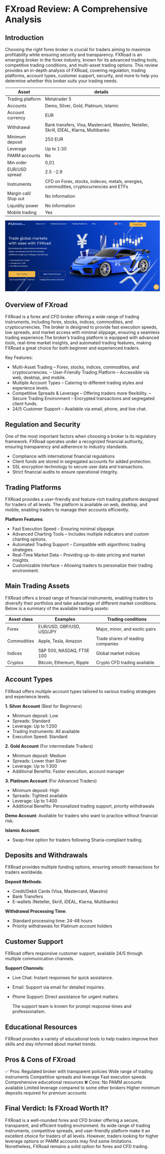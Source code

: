 FXroad Review: A Comprehensive Analysis
======================================================

Introduction
------------

Choosing the right forex broker is crucial for traders aiming to maximize profitability while ensuring security and transparency. FXRoad is an emerging broker in the forex industry, known for its advanced trading tools, competitive trading conditions, and multi-asset trading options. This review provides an in-depth analysis of FXRoad, covering regulation, trading platforms, account types, customer support, security, and more to help you determine whether this broker suits your trading needs.

| **Asset** | **details** | 
|-------------| -------------- | 
| Trading platform | Metatrader 5 | 
| Accounts | Demo, Silver, Gold, Platinum, Islamic | 
| Account currency | EUR | 
| Withdrawal | Bank transfers, Visa, Mastercard, Maestro, Neteller, Skrill, iDEAL, Klarna, Multibanko  | 
| Minimum deposit | 250 EUR | 
| Leverage | Up to 1:30 | 
| PAMM accounts | No | 
| Min order | 0,01 |
| EUR/USD spread | 2.5 -2.9   | 
| Instruments | CFD on Forex, stocks, indeces, metals, energies, commodities, cryptocurrencies and ETFs | 
| Margin call/ Stop out | No information | 
| Liquidity power | No information | 
| Mobile trading | Yes |

![image](https://github.com/Broker-review/FXroad-review/blob/b7e254eb087d22732a6d571cf32d3a6a8a68a58b/fxroad%20home%20screen.png)

Overview of FXroad
--------------------

FXRoad is a forex and CFD broker offering a wide range of trading instruments, including forex, stocks, indices, commodities, and cryptocurrencies. The broker is designed to provide fast execution speeds, low spreads, and market access with minimal slippage, ensuring a seamless trading experience.The broker’s trading platform is equipped with advanced tools, real-time market insights, and automated trading features, making FXRoad a great choice for both beginner and experienced traders.

Key Features: 
- Multi-Asset Trading – Forex, stocks, indices, commodities, and cryptocurrencies.
– User-Friendly Trading Platform – Accessible via web, desktop, and mobile.
- Multiple Account Types – Catering to different trading styles and experience levels.
- Competitive Spreads & Leverage – Offering traders more flexibility.
– Secure Trading Environment – Encrypted transactions and segregated client funds.
- 24/5 Customer Support – Available via email, phone, and live chat.

Regulation and Security
-----------------------

One of the most important factors when choosing a broker is its regulatory framework. FXRoad operates under a recognized financial authority, ensuring transparency and adherence to industry standards.
- Compliance with international financial regulations
- Client funds are stored in segregated accounts for added protection.
- SSL encryption technology to secure user data and transactions.
- Strict financial audits to ensure operational integrity.

Trading Platforms
-----------------

FXRoad provides a user-friendly and feature-rich trading platform designed for traders of all levels. The platform is available on web, desktop, and mobile, enabling traders to manage their accounts efficiently.

**Platform Features**: 
- Fast Execution Speed – Ensuring minimal slippage.
- Advanced Charting Tools – Includes multiple indicators and custom charting options.
- Automated Trading Support – Compatible with algorithmic trading strategies.
- Real-Time Market Data – Providing up-to-date pricing and market insights.
- Customizable Interface – Allowing traders to personalize their trading environment.


Main Trading Assets
-------------------

FXRoad offers a broad range of financial instruments, enabling traders to diversify their portfolios and take advantage of different market conditions. Below is a summary of the available trading assets:

| **Asset class** | **Examples** | **Trading conditions**|
|-------------| -------------- | --------------------- |
| Forex | EUR/USD, GBP/USD, USD/JPY| Major, minor, and exotic pairs |
| Commodities | Apple, Tesla, Amazon | Trade shares of leading companies |
| Indices | S&P 500, NASDAQ, FTSE 100 | Global market indices |
| Cryptos | Bitcoin, Ethereum, Ripple | Crypto CFD trading available |


Account Types
-------------

FXRoad offers multiple account types tailored to various trading strategies and experience levels.

**1\. Silver Account** (Best for Beginners) 
- Minimum deposit: Low
- Spreads: Standard
- Leverage: Up to 1:200
- Trading Instruments: All available
- Execution Speed: Standard

**2\. Gold Account** (For intermediate Traders) 
- Minimum deposit: Medium
- Spreads: Lower than Silver
- Leverage: Up to 1:300
- Additional Benefits: Faster execution, account manager

**3\. Platinum Account** (For Advanced Traders) 
- Minimum deposit: High
- Spreads: Tightest available
- Leverage: Up to 1:400
- Additional Benefits: Personalized trading support, priority withdrawals

**Demo Account**: Available for traders who want to practice without financial risk.

**Islamic Account**: 
- Swap-free option for traders following Sharia-compliant trading.


Deposits and Withdrawals
------------------------

FXRoad provides multiple funding options, ensuring smooth transactions for traders worldwide.

**Deposit Methods**: 
- Credit/Debit Cards (Visa, Mastercard, Maestro)
- Bank Transfers
- E-wallets (Neteller, Skrill, iDEAL, Klarna, Multibanko)

**Withdrawal Processing Time**: 
- Standard processing time: 24-48 hours
- Priority withdrawals for Platinum account holders


Customer Support
----------------

FXRoad offers responsive customer support, available 24/5 through multiple communication channels.

**Support Channels**: 
- Live Chat: Instant responses for quick assistance.
- Email: Support via email for detailed inquiries.
- Phone Support: Direct assistance for urgent matters.

  The support team is known for prompt response times and professionalism.

Educational Resources
---------------------

FXRoad provides a variety of educational tools to help traders improve their skills and stay informed about market trends.

Pros & Cons of FXroad
-----------------------------

✅ Pros: Regulated broker with transparent policies Wide range of trading instruments Competitive spreads and leverage Fast execution speeds Comprehensive educational resources 
❌ Cons: No PAMM accounts available Limited leverage compared to some other brokers Higher minimum deposits required for premium accounts

Final Verdict: Is FXroad Worth It?
------------------------------------

FXRoad is a well-rounded forex and CFD broker offering a secure, transparent, and efficient trading environment. Its wide range of trading instruments, competitive spreads, and user-friendly platform make it an excellent choice for traders of all levels.
However, traders looking for higher leverage options or PAMM accounts may find some limitations. Nonetheless, FXRoad remains a solid option for forex and CFD trading.
